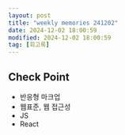 ```yaml
---
layout: post
title: "weekly memories 241202"
date: 2024-12-02 18:00:59
modified: 2024-12-02 18:00:59
tag: [회고록]
---
```



## Check Point
- 반응형 마크업
- 웹표준, 웹 접근성
- JS
- React 
